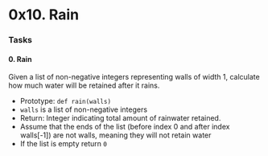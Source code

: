 # 0x10. Rain

### Tasks
#### 0. Rain
Given a list of non-negative integers representing walls of width 1, calculate how much water will be retained after it rains.
  * Prototype: ``def rain(walls)``
  * ``walls`` is a list of non-negative integers
  * Return: Integer indicating total amount of rainwater retained.
  * Assume that the ends of the list (before index 0 and after index walls[-1]) are not walls, meaning they will not retain water
  * If the list is empty return ``0``